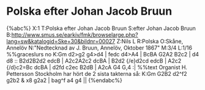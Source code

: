 # Polska efter Johan Jacob Bruun

{%abc%}
X:1
T:Polska efter Johan Jacob Bruun
S:efter Johan Jacob Bruun
B:http://www.smus.se/earkiv/fmk/browselarge.php?lang=sw&katalogid=Ske+30&bildnr=00027
Z:Nils L
R:Polska
O:Skåne, Annelöv
N:"Nedtecknad av J. Bruun, Annelöv, Oktober 1867"
M:3/4
L:1/16
%%graceslurs no
K:Gm
d2>g2 g4>d4 | fedc d4>A4 | BcBA G2A2 B2c2 | d4 d8 ::
B2d2B2d2 edcB | A2c2A2c2 dcBA | B2d2 {/e}d2cd edcB | A2c2 {/d}c2=Bc dcBA |
d2fd c2ec B2dB | A2cA G4 G,4 :|
%%text Organist H. Pettersson Stockholm har hört de 2 sista takterna så:
K:Gm
G2B2 d2^f2 g2b2 & x8 g2a2 | bag^f a4 g4 ||
{%endabc%}
